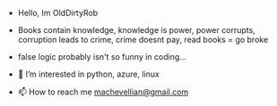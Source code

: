 - Hello, Im OldDirtyRob
- Books contain knowledge, knowledge is power, power corrupts, corruption leads to crime, crime doesnt pay, read books = go broke
- false logic probably isn't so funny in coding...
- 👀 I’m interested in python, azure, linux 

- 📫 How to reach me machevellian@gmail.com

<!---
OldDirtyRob/OldDirtyRob is a ✨ special ✨ repository because its `README.md` (this file) appears on your GitHub profile.
You can click the Preview link to take a look at your changes.
--->
